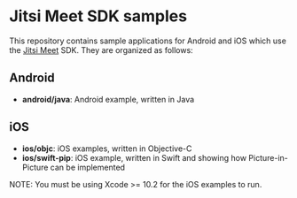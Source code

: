 # Jitsi Meet SDK samples

This repository contains sample applications for Android and iOS which use the [Jitsi Meet] SDK. They are organized
as follows:

## Android

* **android/java**: Android example, written in Java

## iOS

* **ios/objc**: iOS examples, written in Objective-C
* **ios/swift-pip**: iOS example, written in Swift and showing how Picture-in-Picture can be implemented

NOTE: You must be using Xcode >= 10.2 for the iOS examples to run.

[Jitsi Meet]: https://github.com/jitsi/jitsi-meet
